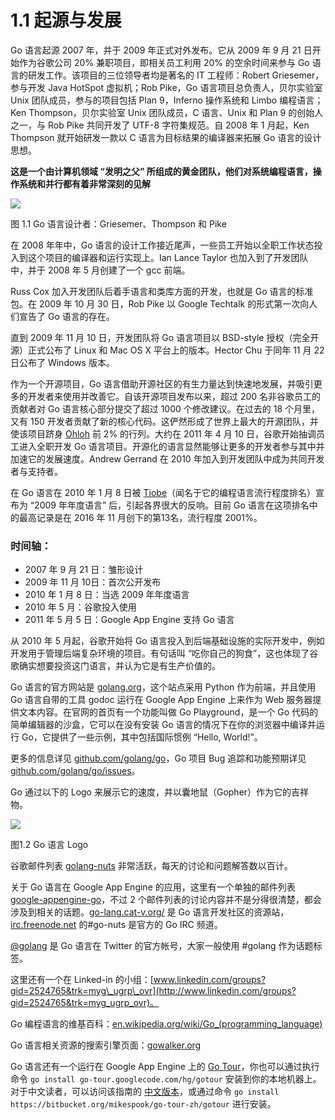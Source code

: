 # 1.1 起源与发展

Go 语言起源 2007 年，并于 2009 年正式对外发布。它从 2009 年 9 月 21 日开始作为谷歌公司 20% 兼职项目，即相关员工利用 20% 的空余时间来参与 Go 语言的研发工作。该项目的三位领导者均是著名的 IT 工程师：Robert Griesemer，参与开发 Java HotSpot 虚拟机；Rob Pike，Go 语言项目总负责人，贝尔实验室 Unix 团队成员，参与的项目包括 Plan 9，Inferno 操作系统和 Limbo 编程语言；Ken Thompson，贝尔实验室 Unix 团队成员，C 语言、Unix 和 Plan 9 的创始人之一，与 Rob Pike 共同开发了 UTF-8 字符集规范。自 2008 年 1 月起，Ken Thompson 就开始研发一款以 C 语言为目标结果的编译器来拓展 Go 语言的设计思想。

**这是一个由计算机领域 “发明之父” 所组成的黄金团队，他们对系统编程语言，操作系统和并行都有着非常深刻的见解**

![](/images/1.1.designers_of_Go.jpg)

图 1.1 Go 语言设计者：Griesemer、Thompson 和 Pike

在 2008 年年中，Go 语言的设计工作接近尾声，一些员工开始以全职工作状态投入到这个项目的编译器和运行实现上。Ian Lance Taylor 也加入到了开发团队中，并于 2008 年 5 月创建了一个 gcc 前端。

Russ Cox 加入开发团队后着手语言和类库方面的开发，也就是 Go 语言的标准包。在 2009 年 10 月 30 日，Rob Pike 以 Google Techtalk 的形式第一次向人们宣告了 Go 语言的存在。

直到 2009 年 11 月 10 日，开发团队将 Go 语言项目以 BSD-style 授权（完全开源）正式公布了 Linux 和 Mac OS X 平台上的版本。Hector Chu 于同年 11 月 22 日公布了 Windows 版本。

作为一个开源项目，Go 语言借助开源社区的有生力量达到快速地发展，并吸引更多的开发者来使用并改善它。自该开源项目发布以来，超过 200 名非谷歌员工的贡献者对 Go 语言核心部分提交了超过 1000 个修改建议。在过去的 18 个月里，又有 150 开发者贡献了新的核心代码。这俨然形成了世界上最大的开源团队，并使该项目跻身 [Ohloh](http://www.ohloh.net) 前 2% 的行列。大约在 2011 年 4 月 10 日，谷歌开始抽调员工进入全职开发 Go 语言项目。开源化的语言显然能够让更多的开发者参与其中并加速它的发展速度。Andrew Gerrand 在 2010 年加入到开发团队中成为共同开发者与支持者。

在 Go 语言在 2010 年 1 月 8 日被 [Tiobe](http://www.tiobe.com)（闻名于它的编程语言流行程度排名）宣布为 “2009 年年度语言” 后，引起各界很大的反响。目前 Go 语言在这项排名中的最高记录是在 2016 年 11 月创下的第13名，流行程度 2001%。

### 时间轴：

* 2007 年 9 月 21 日：雏形设计
* 2009 年 11 月 10日：首次公开发布
* 2010 年 1 月 8 日：当选 2009 年年度语言
* 2010 年 5 月：谷歌投入使用
* 2011 年 5 月 5 日：Google App Engine 支持 Go 语言

从 2010 年 5 月起，谷歌开始将 Go 语言投入到后端基础设施的实际开发中，例如开发用于管理后端复杂环境的项目。有句话叫 “吃你自己的狗食”，这也体现了谷歌确实想要投资这门语言，并认为它是有生产价值的。

Go 语言的官方网站是 [golang.org](http://golang.org)，这个站点采用 Python 作为前端，并且使用 Go 语言自带的工具 godoc 运行在 Google App Engine 上来作为 Web 服务器提供文本内容。在官网的首页有一个功能叫做 Go Playground，是一个 Go 代码的简单编辑器的沙盒，它可以在没有安装 Go 语言的情况下在你的浏览器中编译并运行 Go，它提供了一些示例，其中包括国际惯例 “Hello, World!”。

更多的信息详见 [github.com/golang/go](https://github.com/golang/go)，Go 项目 Bug 追踪和功能预期详见 [github.com/golang/go/issues](https://github.com/golang/go/issues)。

Go 通过以下的 Logo 来展示它的速度，并以囊地鼠（Gopher）作为它的吉祥物。

![](/images/1.2.Go_logo.jpg)

图1.2 Go 语言 Logo

谷歌邮件列表 [golang-nuts](http://groups.google.com/group/golang-nuts/) 非常活跃，每天的讨论和问题解答数以百计。

关于 Go 语言在 Google App Engine 的应用，这里有一个单独的邮件列表 [google-appengine-go](https://groups.google.com/forum/#!forum/google-appengine-go)，不过 2 个邮件列表的讨论内容并不是分得很清楚，都会涉及到相关的话题。[go-lang.cat-v.org/](http://go-lang.cat-v.org/) 是 Go 语言开发社区的资源站，[irc.freenode.net](http://irc.freenode.net) 的\#go-nuts 是官方的 Go IRC 频道。

[@golang](https://twitter.com/golang) 是 Go 语言在 Twitter 的官方帐号，大家一般使用 \#golang 作为话题标签。

这里还有一个在 Linked-in 的小组：[www.linkedin.com/groups?gid=2524765&trk=myg\_ugrp\_ovr](http://www.linkedin.com/groups?gid=2524765&trk=myg_ugrp_ovr)。

Go 编程语言的维基百科：[en.wikipedia.org/wiki/Go\_\(programming\_language\)](http://en.wikipedia.org/wiki/Go_%28programming_language%29)

Go 语言相关资源的搜索引擎页面：[gowalker.org](https://gowalker.org)

Go 语言还有一个运行在 Google App Engine 上的 [Go Tour](http://tour.golang.org/)，你也可以通过执行命令 `go install go-tour.googlecode.com/hg/gotour` 安装到你的本地机器上。对于中文读者，可以访问该指南的 [中文版本](http://go-tour-zh.appsp0t.com/)，或通过命令 `go install https://bitbucket.org/mikespook/go-tour-zh/gotour` 进行安装。



